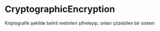 # CryptographicEncryption
Kriptografik şekilde belirli metinleri şifreleyip, onları çözebilen bir sistem
